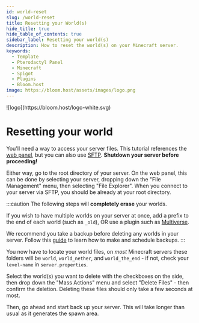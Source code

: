 ```yaml
---
id: world-reset
slug: /world-reset
title: Resetting your World(s)
hide_title: true
hide_table_of_contents: true
sidebar_label: Resetting your world(s)
description: How to reset the world(s) on your Minecraft server.
keywords:
  - Template
  - Pterodactyl Panel
  - Minecraft
  - Spigot
  - Plugins
  - Bloom.host
image: https://bloom.host/assets/images/logo.png
---
```


<div class="text--center">
![logo](https://bloom.host/logo-white.svg)
<h1>Resetting your world</h1>
</div>

You'll need a way to access your server files. This tutorial references the [web panel](https://mc.bloom.host), but you can also use [SFTP](https://docs.bloom.host/how-to-use-sftp). **Shutdown your server before proceeding!**

Either way, go to the root directory of your server. On the web panel, this can be done by selecting your server, dropping down the "File Management" menu, then selecting "File Explorer". When you connect to your server via SFTP, you should be already at your root directory.

:::caution
The following steps will __completely erase__ your worlds.

If you wish to have multiple worlds on your server at once, add a prefix to the end of each world (such as `_old`), OR use a plugin such as [Multiverse](https://dev.bukkit.org/projects/multiverse-core).

We recommend you take a backup before deleting any worlds in your server. Follow this [guide](https://docs.bloom.host/backups) to learn how to make and schedule backups.
:::

You now have to locate your world files, on *most* Minecraft servers these folders will be `world`, `world_nether`, and `world_the_end` - if not, check your `level-name` in `server.properties`.

Select the world(s) you want to delete with the checkboxes on the side, then drop down the "Mass Actions" menu and select "Delete Files" - then confirm the deletion. Deleting these files should only take a few seconds at most.

Then, go ahead and start back up your server. This will take longer than usual as it generates the spawn area.
